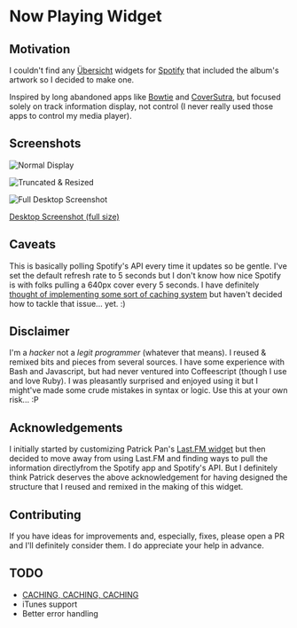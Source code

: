 # Now Playing Widget

## Motivation
I couldn't find any [Übersicht](http://tracesof.net/uebersicht/) widgets 
for [Spotify](https://www.spotify.com) that included the album's artwork so
I decided to make one.

Inspired by long abandoned apps like [Bowtie](http://bowtieapp.com/) and
[CoverSutra](http://sophiestication.com/coversutra/), but focused solely
on track information display, not control (I never really used those apps
to control my media player).


## Screenshots
![Normal Display](http://raw.github.com/levifig/now-playing.widget/master/screenshot.png)

![Truncated & Resized](http://raw.github.com/levifig/now-playing.widget/master/screenshot-2.png)

![Full Desktop Screenshot](http://raw.github.com/levifig/now-playing.widget/master/screenshot-3.png)

[Desktop Screenshot (full size)](http://i.imgur.com/bexUVuR.jpg)


## Caveats
This is basically polling Spotify's API every time it updates so be gentle.
I've set the default refresh rate to 5 seconds but I don't know how nice
Spotify is with folks pulling a 640px cover every 5 seconds. I have definitely
[thought of implementing some sort of caching system](https://github.com/levifig/now-playing.widget/issues/2)
but haven't decided how to tackle that issue... yet. :)


## Disclaimer
I'm a _hacker_ not a _legit programmer_ (whatever that means). I reused &
remixed bits and pieces from several sources. I have some experience with
Bash and Javascript, but had never ventured into Coffeescript (though I
use and love Ruby). I was pleasantly surprised and enjoyed using it
but I might've made some crude mistakes in syntax or logic. Use this
at your own risk... :P


## Acknowledgements
I initially started by customizing Patrick Pan's
[Last.FM widget](http://tracesof.net/uebersicht-widgets/#lastfm) but then
decided to move away from using Last.FM and finding ways to pull the information
directlyfrom the Spotify app and Spotify's API. But I definitely think Patrick
deserves the above acknowledgement for having designed the structure that I
reused and remixed in the making of this widget.


## Contributing
If you have ideas for improvements and, especially, fixes, please open a PR
and I'll definitely consider them. I do appreciate your help in advance.


## TODO
- [CACHING, CACHING, CACHING](https://github.com/levifig/now-playing.widget/issues/2)
- iTunes support
- Better error handling
